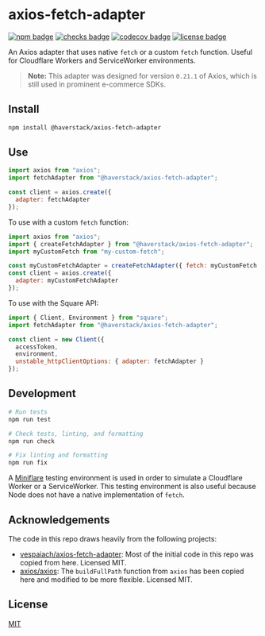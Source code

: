 # axios-fetch-adapter
[![npm badge](https://img.shields.io/npm/v/@haverstack/axios-fetch-adapter)](https://www.npmjs.com/package/@haverstack/axios-fetch-adapter)
[![checks badge](https://img.shields.io/github/checks-status/haverstack/axios-fetch-adapter/main)](https://github.com/haverstack/axios-fetch-adapter/actions)
[![codecov badge](https://codecov.io/gh/haverstack/axios-fetch-adapter/branch/main/graph/badge.svg?token=J2J0ANDB3F)](https://codecov.io/gh/haverstack/axios-fetch-adapter)
[![license badge](https://img.shields.io/github/license/haverstack/axios-fetch-adapter)](./LICENSE)

An Axios adapter that uses native `fetch` or a custom `fetch` function. Useful for Cloudflare Workers and ServiceWorker environments.

> **Note:** This adapter was designed for version `0.21.1` of Axios, which is still used in prominent e-commerce SDKs.

## Install
```sh
npm install @haverstack/axios-fetch-adapter
```

## Use
```javascript
import axios from "axios";
import fetchAdapter from "@haverstack/axios-fetch-adapter";

const client = axios.create({
  adapter: fetchAdapter
});
```

To use with a custom `fetch` function:
```javascript
import axios from "axios";
import { createFetchAdapter } from "@haverstack/axios-fetch-adapter";
import myCustomFetch from "my-custom-fetch";

const myCustomFetchAdapter = createFetchAdapter({ fetch: myCustomFetch });
const client = axios.create({
  adapter: myCustomFetchAdapter
});
```

To use with the Square API:
```javascript
import { Client, Environment } from "square";
import fetchAdapter from "@haverstack/axios-fetch-adapter";

const client = new Client({
  accessToken,
  environment,
  unstable_httpClientOptions: { adapter: fetchAdapter }
});
```

## Development
```sh
# Run tests
npm run test

# Check tests, linting, and formatting
npm run check

# Fix linting and formatting
npm run fix
```

A [Miniflare](https://miniflare.dev) testing environment is used in order to simulate a Cloudflare Worker or a ServiceWorker. This testing environment is also useful because Node does not have a native implementation of `fetch`.

## Acknowledgements
The code in this repo draws heavily from the following projects:
- [vespaiach/axios-fetch-adapter](https://github.com/vespaiach/axios-fetch-adapter): Most of the initial code in this repo was copied from here. Licensed MIT.
- [axios/axios](https://github.com/axios/axios): The `buildFullPath` function from `axios` has been copied here and modified to be more flexible. Licensed MIT.

## License
[MIT](LICENSE)
